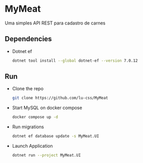 # MyMeat
Uma simples API REST para cadastro de carnes

## Dependencies

- Dotnet ef 
    ```sh
    dotnet tool install --global dotnet-ef --version 7.0.12
    ```

## Run

- Clone the repo 
    ```sh
    git clone https://github.com/lu-css/MyMeat
    ```

- Start MySQL on docker compose
    ```sh
    docker compose up -d
    ```

- Run migrations
    ```sh
    dotnet ef database update -s MyMeat.UI
    ```

- Launch Application
    ```sh
    dotnet run --project MyMeat.UI
    ```

